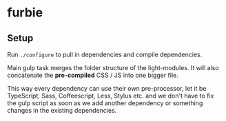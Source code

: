 # furbie

## Setup

Run `./configure` to pull in dependencies and compile dependencies.

Main gulp task merges the folder structure of the light-modules.
It will also concatenate the **pre-compiled** CSS / JS into one
bigger file.

This way every dependency can use their own pre-processor, let it be
TypeScript, Sass, Coffeescript, Less, Stylus etc. and we don't have
to fix the gulp script as soon as we add another dependency or
something changes in the existing dependencies.
